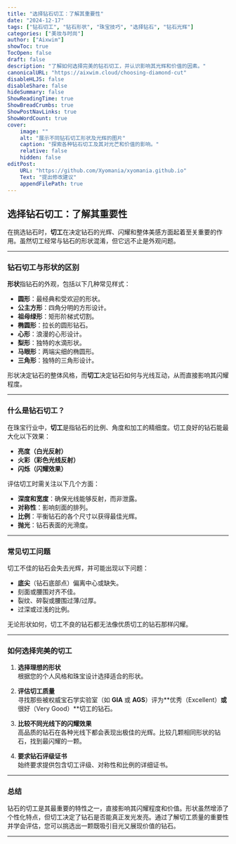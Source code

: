```yaml
---
title: "选择钻石切工：了解其重要性"
date: "2024-12-17"
tags: ["钻石切工", "钻石形状", "珠宝技巧", "选择钻石", "钻石光辉"]
categories: ["美妆与时尚"]
author: ["Aixwim"]
showToc: true
TocOpen: false
draft: false
description: "了解如何选择完美的钻石切工，并认识影响其光辉和价值的因素。"
canonicalURL: "https://aixwim.cloud/choosing-diamond-cut"
disableHLJS: false
disableShare: false
hideSummary: false
ShowReadingTime: true
ShowBreadCrumbs: true
ShowPostNavLinks: true
ShowWordCount: true
cover:
    image: ""
    alt: "展示不同钻石切工形状及光辉的图片"
    caption: "探索各种钻石切工及其对光芒和价值的影响。"
    relative: false
    hidden: false
editPost:
    URL: "https://github.com/Xyomania/xyomania.github.io"
    Text: "提出修改建议"
    appendFilePath: true
---
```


## 选择钻石切工：了解其重要性  

在挑选钻石时，**切工**在决定钻石的光辉、闪耀和整体美感方面起着至关重要的作用。虽然切工经常与钻石的形状混淆，但它远不止是外观问题。

---

### **钻石切工与形状的区别**  

**形状**指钻石的外观，包括以下几种常见样式：  
- **圆形**：最经典和受欢迎的形状。  
- **公主方形**：四角分明的方形设计。  
- **祖母绿形**：矩形阶梯式切割。  
- **椭圆形**：拉长的圆形钻石。  
- **心形**：浪漫的心形设计。  
- **梨形**：独特的水滴形状。  
- **马眼形**：两端尖细的椭圆形。  
- **三角形**：独特的三角形设计。  

形状决定钻石的整体风格，而**切工**决定钻石如何与光线互动，从而直接影响其闪耀程度。  

---

### **什么是钻石切工？**  

在珠宝行业中，**切工**是指钻石的比例、角度和加工的精细度。切工良好的钻石能最大化以下效果：  
- **亮度（白光反射）**  
- **火彩（彩色光线反射）**  
- **闪烁（闪耀效果）**  

评估切工时需关注以下几个方面：  
- **深度和宽度**：确保光线能够反射，而非泄露。  
- **对称性**：影响刻面的排列。  
- **比例**：平衡钻石的各个尺寸以获得最佳光辉。  
- **抛光**：钻石表面的光滑度。  

---

### **常见切工问题**  

切工不佳的钻石会失去光辉，并可能出现以下问题：  
- **底尖**（钻石底部点）偏离中心或缺失。  
- 刻面或腰围对齐不佳。  
- 裂纹、碎裂或腰围过薄/过厚。  
- 过深或过浅的比例。  

无论形状如何，切工不良的钻石都无法像优质切工的钻石那样闪耀。  

---

### **如何选择完美的切工**  

1. **选择理想的形状**  
   根据您的个人风格和珠宝设计选择适合的形状。  

2. **评估切工质量**  
   寻找那些被权威宝石学实验室（如 **GIA** 或 **AGS**）评为**优秀（Excellent）**或**很好（Very Good）**切工的钻石。  

3. **比较不同光线下的闪耀效果**  
   高品质的钻石在各种光线下都会表现出极佳的光辉。比较几颗相同形状的钻石，找到最闪耀的一颗。  

4. **要求钻石评级证书**  
   始终要求提供包含切工评级、对称性和比例的详细证书。  

---

### **总结**  

钻石的切工是其最重要的特性之一，直接影响其闪耀程度和价值。形状虽然增添了个性化特点，但切工决定了钻石是否能真正发光发亮。通过了解切工质量的重要性并学会评估，您可以挑选出一颗既吸引目光又展现价值的钻石。  

---
